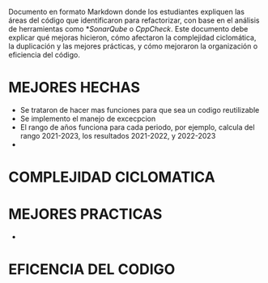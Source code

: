 
Documento en formato Markdown donde los estudiantes expliquen las áreas del código que identificaron para refactorizar, con base en el análisis de herramientas como **SonarQube* o *CppCheck*. Este documento debe explicar qué mejoras hicieron, cómo afectaron la complejidad ciclomática, la duplicación y las mejores prácticas, y cómo mejoraron la organización o eficiencia del código.

# MEJORES HECHAS
- Se trataron de hacer mas funciones para que sea un codigo reutilizable
- Se implemento el manejo de excecpcion
- El rango de años funciona para cada periodo, por ejemplo, calcula del rango 2021-2023, los resultados 2021-2022, y 2022-2023
- 

# COMPLEJIDAD CICLOMATICA

# MEJORES PRACTICAS
- 

# EFICENCIA DEL CODIGO